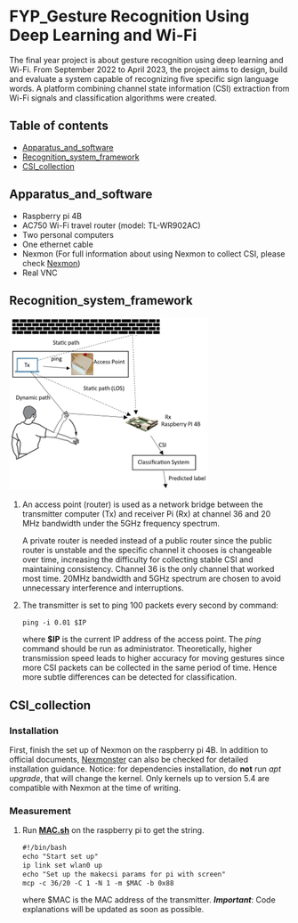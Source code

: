 # FYP_Gesture Recognition Using Deep Learning and Wi-Fi
The final year project is about gesture recognition using deep learning and Wi-Fi. From September 2022 to April 2023, the project aims to design, build and evaluate a system capable of recognizing five specific sign language words. A platform combining channel state information (CSI) extraction from Wi-Fi signals and classification algorithms were created.  

## Table of contents
- [Apparatus_and_software](#Apparatus_and_software)
- [Recognition_system_framework](#Recognition_system_framework)
- [CSI_collection](#CSI_collection)
## Apparatus_and_software
* Raspberry pi 4B
* AC750 Wi-Fi travel router (model: TL-WR902AC)
* Two personal computers
* One ethernet cable
* Nexmon (For full information about using Nexmon to collect CSI, please check [Nexmon](https://github.com/seemoo-lab/nexmon_csi))
* Real VNC

## Recognition_system_framework
![theoretical recognition system](https://github.com/Z-Yannn/FYP-Gesture-Recognition-Using-Deep-Learning-and-Wi-Fi/blob/main/Picture/Theoretical%20recognition%20system.png?raw=true)       

1. An access point (router) is used as a network bridge between the transmitter computer (Tx) and receiver Pi (Rx) at channel 36 and 20 MHz bandwidth under the 5GHz frequency spectrum.

	A private router is needed instead of a public router since the public router is unstable and the specific channel it chooses is changeable over time, increasing the difficulty for collecting stable CSI and maintaining consistency. Channel 36 is the only channel that worked most time. 20MHz bandwidth and 5GHz spectrum are chosen to avoid unnecessary interference and interruptions.

2. The transmitter is set to ping 100 packets every second by command:  

	```
	ping -i 0.01 $IP
	```
	where **$IP** is the current IP address of the access point. The _ping_ command should be run as administrator. Theoretically, higher transmission speed leads to higher accuracy for moving gestures since more CSI packets can be collected in the same period of time. Hence more subtle differences can be detected for classification.  
	
## CSI_collection
### Installation
First, finish the set up of Nexmon on the raspberry pi 4B. In addition to official documents, [Nexmonster](https://github.com/nexmonster/nexmon_csi/tree/pi-5.4.51-plus#getting-started) can also be checked for detailed installation guidance. 
Notice: for dependencies installation, do **not** run _apt upgrade_, that will change the kernel. Only kernels up to version 5.4 are compatible with Nexmon at the time of writing.  

### Measurement
1. Run [**MAC.sh**](https://github.com/Z-Yannn/FYP-Gesture-Recognition-Using-Deep-Learning-and-Wi-Fi/blob/main/PI%20Command/MAC.sh) on the raspberry pi to get the string.  
	```
	#!/bin/bash
	echo "Start set up"
	ip link set wlan0 up
	echo "Set up the makecsi params for pi with screen"
	mcp -c 36/20 -C 1 -N 1 -m $MAC -b 0x88
	```  
	where $MAC is the MAC address of the transmitter. 
	***Important***: 
Code explanations will be updated as soon as possible.
